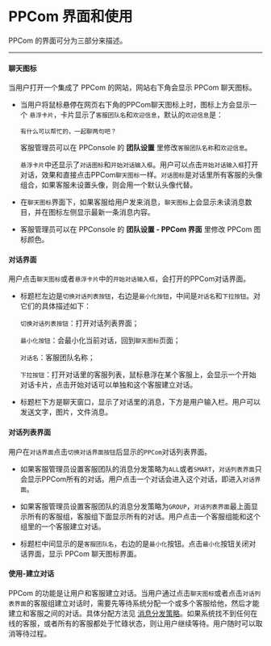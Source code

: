 # PPCom 界面和使用

PPCom 的界面可分为三部分来描述。

-----

#### 聊天图标
当用户打开一个集成了 PPCom 的网站，网站右下角会显示 PPCom 聊天图标。

* 当用户将鼠标悬停在网页右下角的PPCom聊天图标上时，图标上方会显示一个 `悬浮卡片`，卡片显示了`客服团队名`和`欢迎信息`，默认的`欢迎信息`是：

      有什么可以帮忙的，一起聊两句吧？

  客服管理员可以在 PPConsole 的 **团队设置** 里修改`客服团队名称`和`欢迎信息`。
    
  `悬浮卡片`中还显示了`对话图标`和`开始对话输入框`。用户可以点击`开始对话输入框`打开对话，效果和直接点击PPCom`聊天图标`一样。`对话图标`是对话里所有客服的头像组合，如果客服未设置头像，则会用一个默认头像代替。
    
* 在`聊天图标`界面下，如果客服给用户发来消息，`聊天图标`上会显示未读消息数目，并在图标左侧显示最新一条消息内容。

* 客服管理员可以在 PPConsole 的 **团队设置 - PPCom 界面** 里修改 PPCom 图标颜色。


#### 对话界面
用户点击`聊天图标`或者`悬浮卡片`中的`开始对话输入框`，会打开的PPCom对话界面。

* 标题栏左边是`切换对话列表按钮`，右边是`最小化按钮`，中间是`对话名`和`下拉按钮`。对它们的具体描述如下：
        
  `切换对话列表按钮`：打开对话列表界面；
       
  `最小化按钮`：会最小化当前对话，回到`聊天图标`页面；
  
  `对话名`：客服团队名称；

  `下拉按钮`：打开对话里的客服列表，鼠标悬浮在某个客服上，会显示一个开始对话卡片，点击开始对话可以单独和这个客服建立对话。
  
* 标题栏下方是聊天窗口，显示了对话里的消息，下方是用户输入栏。用户可以发送文字，图片，文件消息。


#### 对话列表界面
用户在`对话界面`点击`切换对话界面按钮`后显示的`PPCom`对话列表界面。
  
* 如果客服管理员设置客服团队的消息分发策略为`ALL`或者`SMART`，`对话列表界面`只会显示PPCom所有的对话。用户点击一个对话会进入这个对话，即进入`对话界面`。

* 如果客服管理员设置客服团队的消息分发策略为`GROUP`，`对话列表界面`最上面显示所有的客服组，客服组下面显示所有的对话。用户点击一个客服组能和这个组里的一个客服建立对话。

* 标题栏中间显示的是`客服团队名`，右边的是`最小化`按钮。点击`最小化`按钮关闭对话界面，显示 PPCom 聊天图标界面。

#### 使用-建立对话
PPCom 的功能是让用户和客服建立对话。当用户通过点击`聊天图标`或者点击`对话列表界面`的客服组建立对话时，需要先等待系统分配一个或多个客服给他，然后才能建立和客服之间的对话。具体分配方法见 [消息分发策略](./message-dispatch.md)。如果系统找不到任何在线的客服，或者所有的客服都处于忙碌状态，则让用户继续等待。用户随时可以取消等待过程。
